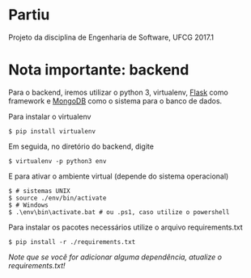 # Partiu

Projeto da disciplina de Engenharia de Software, UFCG 2017.1

# Nota importante: backend

Para o backend, iremos utilizar o python 3, virtualenv, [Flask](http://flask.pocoo.org/) como framework
e [MongoDB](https://www.mongodb.com/) como o sistema para o banco de dados.

Para instalar o virtualenv

```
$ pip install virtualenv
```

Em seguida, no diretório do backend, digite

```
$ virtualenv -p python3 env
```

E para ativar o ambiente virtual (depende do sistema operacional)

```
$ # sistemas UNIX
$ source ./env/bin/activate
$ # Windows
$ .\env\bin\activate.bat # ou .ps1, caso utilize o powershell
```

Para instalar os pacotes necessários utilize o arquivo requirements.txt

```
$ pip install -r ./requirements.txt
```

*Note que se você for adicionar alguma dependência, atualize o requirements.txt!*